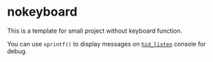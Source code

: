 nokeyboard
==========
This is a template for small project without keyboard function.

You can use `xprintf()` to display messages on [`hid_listen`](https://github.com/tmk/tmk_keyboard/wiki#hid_listen) console for debug.
